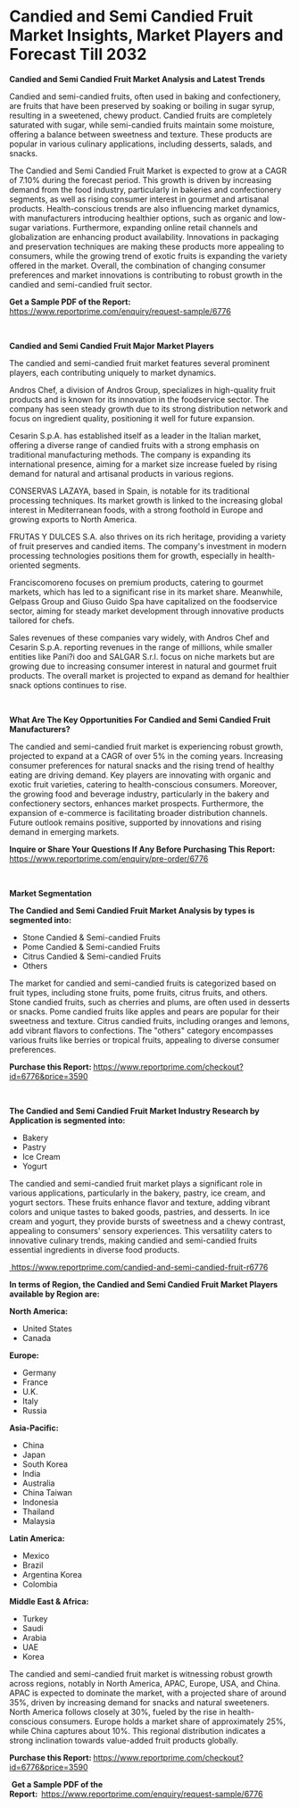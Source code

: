 <p><h1>Candied and Semi Candied Fruit Market Insights, Market Players and Forecast Till 2032</h1></p><p><strong>Candied and Semi Candied Fruit Market Analysis and Latest Trends</strong></p>
<p><p>Candied and semi-candied fruits, often used in baking and confectionery, are fruits that have been preserved by soaking or boiling in sugar syrup, resulting in a sweetened, chewy product. Candied fruits are completely saturated with sugar, while semi-candied fruits maintain some moisture, offering a balance between sweetness and texture. These products are popular in various culinary applications, including desserts, salads, and snacks.</p><p>The Candied and Semi Candied Fruit Market is expected to grow at a CAGR of 7.10% during the forecast period. This growth is driven by increasing demand from the food industry, particularly in bakeries and confectionery segments, as well as rising consumer interest in gourmet and artisanal products. Health-conscious trends are also influencing market dynamics, with manufacturers introducing healthier options, such as organic and low-sugar variations. Furthermore, expanding online retail channels and globalization are enhancing product availability. Innovations in packaging and preservation techniques are making these products more appealing to consumers, while the growing trend of exotic fruits is expanding the variety offered in the market. Overall, the combination of changing consumer preferences and market innovations is contributing to robust growth in the candied and semi-candied fruit sector.</p></p>
<p><strong>Get a Sample PDF of the Report:&nbsp;</strong> <a href="https://www.reportprime.com/enquiry/request-sample/6776?utm_campaign=4464&utm_medium=2&utm_source=Github&utm_content=ia&utm_term=16052025&utm_id=candied-and-semi-candied-fruit">https://www.reportprime.com/enquiry/request-sample/6776</a></p>
<p>&nbsp;</p>
<p><strong>Candied and Semi Candied Fruit Major Market Players</strong></p>
<p><p>The candied and semi-candied fruit market features several prominent players, each contributing uniquely to market dynamics. </p><p>Andros Chef, a division of Andros Group, specializes in high-quality fruit products and is known for its innovation in the foodservice sector. The company has seen steady growth due to its strong distribution network and focus on ingredient quality, positioning it well for future expansion.</p><p>Cesarin S.p.A. has established itself as a leader in the Italian market, offering a diverse range of candied fruits with a strong emphasis on traditional manufacturing methods. The company is expanding its international presence, aiming for a market size increase fueled by rising demand for natural and artisanal products in various regions.</p><p>CONSERVAS LAZAYA, based in Spain, is notable for its traditional processing techniques. Its market growth is linked to the increasing global interest in Mediterranean foods, with a strong foothold in Europe and growing exports to North America.</p><p>FRUTAS Y DULCES S.A. also thrives on its rich heritage, providing a variety of fruit preserves and candied items. The company's investment in modern processing technologies positions them for growth, especially in health-oriented segments.</p><p>Franciscomoreno focuses on premium products, catering to gourmet markets, which has led to a significant rise in its market share. Meanwhile, Gelpass Group and Giuso Guido Spa have capitalized on the foodservice sector, aiming for steady market development through innovative products tailored for chefs.</p><p>Sales revenues of these companies vary widely, with Andros Chef and Cesarin S.p.A. reporting revenues in the range of millions, while smaller entities like Pani?i doo and SALGAR S.r.l. focus on niche markets but are growing due to increasing consumer interest in natural and gourmet fruit products. The overall market is projected to expand as demand for healthier snack options continues to rise.</p></p>
<p>&nbsp;</p>
<p><strong>What Are The Key Opportunities For Candied and Semi Candied Fruit Manufacturers?</strong></p>
<p><p>The candied and semi-candied fruit market is experiencing robust growth, projected to expand at a CAGR of over 5% in the coming years. Increasing consumer preferences for natural snacks and the rising trend of healthy eating are driving demand. Key players are innovating with organic and exotic fruit varieties, catering to health-conscious consumers. Moreover, the growing food and beverage industry, particularly in the bakery and confectionery sectors, enhances market prospects. Furthermore, the expansion of e-commerce is facilitating broader distribution channels. Future outlook remains positive, supported by innovations and rising demand in emerging markets.</p></p>
<p><strong>Inquire or Share Your Questions If Any Before Purchasing This Report:</strong> <a href="https://www.reportprime.com/enquiry/pre-order/6776?utm_campaign=4464&utm_medium=2&utm_source=Github&utm_content=ia&utm_term=16052025&utm_id=candied-and-semi-candied-fruit">https://www.reportprime.com/enquiry/pre-order/6776</a></p>
<p>&nbsp;</p>
<p><strong>Market Segmentation</strong></p>
<p><strong>The Candied and Semi Candied Fruit Market Analysis by types is segmented into:</strong></p>
<p><ul><li>Stone Candied & Semi-candied Fruits</li><li>Pome Candied & Semi-candied Fruits</li><li>Citrus Candied & Semi-candied Fruits</li><li>Others</li></ul></p>
<p><p>The market for candied and semi-candied fruits is categorized based on fruit types, including stone fruits, pome fruits, citrus fruits, and others. Stone candied fruits, such as cherries and plums, are often used in desserts or snacks. Pome candied fruits like apples and pears are popular for their sweetness and texture. Citrus candied fruits, including oranges and lemons, add vibrant flavors to confections. The "others" category encompasses various fruits like berries or tropical fruits, appealing to diverse consumer preferences.</p></p>
<p><strong>Purchase this Report:&nbsp;</strong><a href="https://www.reportprime.com/checkout?id=6776&price=3590&utm_campaign=4464&utm_medium=2&utm_source=Github&utm_content=ia&utm_term=16052025&utm_id=candied-and-semi-candied-fruit">https://www.reportprime.com/checkout?id=6776&price=3590</a></p>
<p>&nbsp;</p>
<p><strong>The Candied and Semi Candied Fruit Market Industry Research by Application is segmented into:</strong></p>
<p><ul><li>Bakery</li><li>Pastry</li><li>Ice Cream</li><li>Yogurt</li></ul></p>
<p><p>The candied and semi-candied fruit market plays a significant role in various applications, particularly in the bakery, pastry, ice cream, and yogurt sectors. These fruits enhance flavor and texture, adding vibrant colors and unique tastes to baked goods, pastries, and desserts. In ice cream and yogurt, they provide bursts of sweetness and a chewy contrast, appealing to consumers' sensory experiences. This versatility caters to innovative culinary trends, making candied and semi-candied fruits essential ingredients in diverse food products.</p></p>
<p><a href="https://www.reportprime.com/candied-and-semi-candied-fruit-r6776?utm_campaign=4464&utm_medium=2&utm_source=Github&utm_content=ia&utm_term=16052025&utm_id=candied-and-semi-candied-fruit">&nbsp;https://www.reportprime.com/candied-and-semi-candied-fruit-r6776</a></p>
<p><strong>In terms of Region, the Candied and Semi Candied Fruit Market Players available by Region are:</strong></p>
<p>
    <p> <strong> North America: </strong>
        <ul>
            <li>United States</li>
            <li>Canada</li>
        </ul>
        </p> 
    <p> <strong> Europe: </strong>
        <ul>
            <li>Germany</li>
            <li>France</li>
            <li>U.K.</li>
            <li>Italy</li>
            <li>Russia</li>
        </ul>
        </p> 
    <p> <strong> Asia-Pacific: </strong>
        <ul>
            <li>China</li>
            <li>Japan</li>
            <li>South Korea</li>
            <li>India</li>
            <li>Australia</li>
            <li>China Taiwan</li>
            <li>Indonesia</li>
            <li>Thailand</li>
            <li>Malaysia</li>
        </ul>
        </p> 
    <p> <strong> Latin America: </strong>
        <ul>
            <li>Mexico</li>
            <li>Brazil</li>
            <li>Argentina Korea</li>
            <li>Colombia</li>
        </ul>
        </p> 
    <p> <strong> Middle East & Africa: </strong>
        <ul>
            <li>Turkey</li>
            <li>Saudi</li>
            <li>Arabia</li>
            <li>UAE</li>
            <li>Korea</li>
        </ul>
    </p>
    </p>
<p><p>The candied and semi-candied fruit market is witnessing robust growth across regions, notably in North America, APAC, Europe, USA, and China. APAC is expected to dominate the market, with a projected share of around 35%, driven by increasing demand for snacks and natural sweeteners. North America follows closely at 30%, fueled by the rise in health-conscious consumers. Europe holds a market share of approximately 25%, while China captures about 10%. This regional distribution indicates a strong inclination towards value-added fruit products globally.</p></p>
<p><strong>Purchase this Report: </strong><a href="https://www.reportprime.com/checkout?id=6776&price=3590&utm_campaign=4464&utm_medium=2&utm_source=Github&utm_content=ia&utm_term=16052025&utm_id=candied-and-semi-candied-fruit">https://www.reportprime.com/checkout?id=6776&price=3590</a></p>
<p>&nbsp;<strong>Get a Sample PDF of the Report:&nbsp;&nbsp;</strong><a href="https://www.reportprime.com/enquiry/request-sample/6776?utm_campaign=4464&utm_medium=2&utm_source=Github&utm_content=ia&utm_term=16052025&utm_id=candied-and-semi-candied-fruit">https://www.reportprime.com/enquiry/request-sample/6776</a></p>
<p><strong></strong></p>
<p><p></p><p></p><p></p></p>